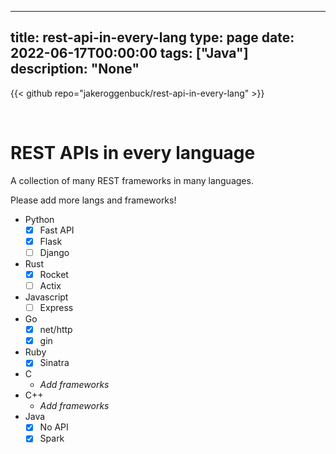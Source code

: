 
---
title: rest-api-in-every-lang
type: page
date: 2022-06-17T00:00:00
tags: ["Java"]
description: "None"
---

{{< github repo="jakeroggenbuck/rest-api-in-every-lang" >}}

<br>

# REST APIs in every language
A collection of many REST frameworks in many languages.

Please add more langs and frameworks!

- Python
	- [x] Fast API
	- [x] Flask
	- [ ] Django
- Rust
	- [x] Rocket
	- [ ] Actix
- Javascript
	- [ ] Express
- Go
	- [x] net/http
	- [x] gin
- Ruby
	- [x] Sinatra 
- C
	- *Add frameworks*
- C++
 	- *Add frameworks*
- Java
	- [x] No API
	- [x] Spark
